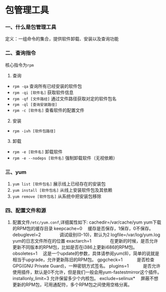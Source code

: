 # 包管理工具

### 一、什么是包管理工具
   定义：一组命令的集合，提供软件卸载、安装以及查询功能

### 二、查询指令
   核心指令为`rpm`
   1. 查询
   - `rpm -qa` 查询所有已经安装的软件包 
   - `rpm -qi [软件名]` 获取软件信息
   - `rpm -qf [文件路经]` 通过文件路径获取对定的软件包名
   - `rpm -ql [查询安装路径]`
   - `rpm -c [软件名]` 查看软件的配置文件
   2. 安装
   - `rpm -ivh [软件包路径]`

   3. 卸载
   - `rpm -e [软件名]` 卸载软件
   - `rpm -e --nodeps [软件名]` 强制卸载软件（无视依赖）
### 三、yum
   1. `yum list [软件包名]`  展示线上已经存在的安装包
   2. `yum install [软件包名]` 从线上安装软件包及其依赖
   3. `yum remove [软件包名]` 从系统中把安装包移除

### 四、配置文件和源
1. 配置文件`/etc/yum.conf`,详细属性如下:
cachedir=/var/cache/yum        yum下载的RPM包的缓存目录
keepcache=0             　缓存是否保存，1保存，0不保存。
debuglevel=2             　　　　调试级别(0-10)，默认为2
logfile=/var/log/yum.log           yum的日志文件所在的位置
exactarch=1             　　　　在更新的时候，是否允许更新不同版本的RPM包，比如是否在i386上更新i686的RPM包。
obsoletes=1             　这是一个update的参数，具体请参阅yum(8)，简单的说就是相当于upgrade，允许更新陈旧的RPM包。
gpgcheck=1             　　　是否检查GPG(GNU Private Guard)，一种密钥方式签名。
plugins=1             　　　是否允许使用插件，默认是0不允许，但是我们一般会用yum-fastestmirror这个插件。
installonly_limit=3          允许保留多少个内核包。
exclude=selinux*         　屏蔽不想更新的RPM包，可用通配符，多个RPM包之间使用空格分离。





